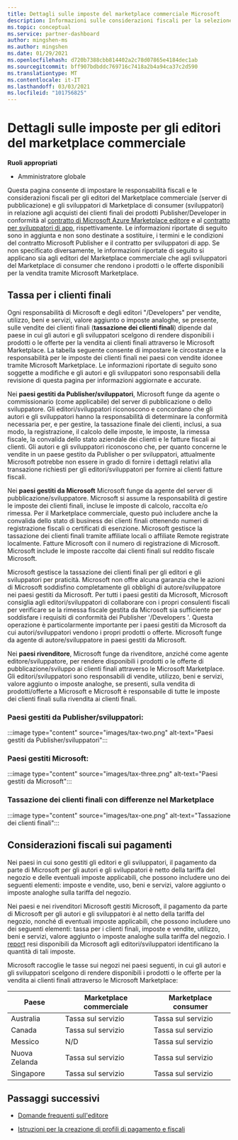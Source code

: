 ```yaml
---
title: Dettagli sulle imposte del marketplace commerciale Microsoft
description: Informazioni sulle considerazioni fiscali per la selezione del prezzo, le implicazioni dei pagamenti e la responsabilità fiscale per i paesi/aree geografiche della distribuzione.
ms.topic: conceptual
ms.service: partner-dashboard
author: mingshen-ms
ms.author: mingshen
ms.date: 01/29/2021
ms.openlocfilehash: d720b7388cbb814402a2c78d07865e4184dec1ab
ms.sourcegitcommit: bff907bdbddc769716c7418a2b4a94ca37c2d590
ms.translationtype: MT
ms.contentlocale: it-IT
ms.lasthandoff: 03/03/2021
ms.locfileid: "101756825"
---
```

# <a name="tax-details-for-commercial-marketplace-publishers"></a>Dettagli sulle imposte per gli editori del marketplace commerciale

**Ruoli appropriati**

- Amministratore globale

Questa pagina consente di impostare le responsabilità fiscali e le considerazioni fiscali per gli editori del Marketplace commerciale (server di pubblicazione) e gli sviluppatori di Marketplace di consumer (sviluppatori) in relazione agli acquisti dei clienti finali dei prodotti Publisher/Developer in conformità al [contratto di Microsoft Azure Marketplace editore](https://go.microsoft.com/fwlink/p/?LinkID=699560) e al [contratto per sviluppatori di app](https://query.prod.cms.rt.microsoft.com/cms/api/am/binary/RE4o4bH), rispettivamente.  Le informazioni riportate di seguito sono in aggiunta e non sono destinate a sostituire, i termini e le condizioni del contratto Microsoft Publisher e il contratto per sviluppatori di app.  Se non specificato diversamente, le informazioni riportate di seguito si applicano sia agli editori del Marketplace commerciale che agli sviluppatori del Marketplace di consumer che rendono i prodotti o le offerte disponibili per la vendita tramite Microsoft Marketplace. 

## <a name="end-customer-taxation"></a>Tassa per i clienti finali

Ogni responsabilità di Microsoft e degli editori "/Developers" per vendite, utilizzo, beni e servizi, valore aggiunto o imposte analoghe, se presente, sulle vendite dei clienti finali (**tassazione dei clienti finali**) dipende dal paese in cui gli autori e gli sviluppatori scelgono di rendere disponibili i prodotti o le offerte per la vendita ai clienti finali attraverso le Microsoft Marketplace.  La tabella seguente consente di impostare le circostanze e la responsabilità per le imposte dei clienti finali nei paesi con vendite idonee tramite Microsoft Marketplace.  Le informazioni riportate di seguito sono soggette a modifiche e gli autori e gli sviluppatori sono responsabili della revisione di questa pagina per informazioni aggiornate e accurate.

Nei **paesi gestiti da Publisher/sviluppatori**, Microsoft funge da agente o commissionario (come applicabile) del server di pubblicazione o dello sviluppatore. Gli editori/sviluppatori riconoscono e concordano che gli autori e gli sviluppatori hanno la responsabilità di determinare la conformità necessaria per, e per gestire, la tassazione finale dei clienti, inclusi, a sua modo, la registrazione, il calcolo delle imposte, le imposte, la rimessa fiscale, la convalida dello stato aziendale dei clienti e le fatture fiscali ai clienti. Gli autori e gli sviluppatori riconoscono che, per quanto concerne le vendite in un paese gestito da Publisher o per sviluppatori, attualmente Microsoft potrebbe non essere in grado di fornire i dettagli relativi alla transazione richiesti per gli editori/sviluppatori per fornire ai clienti fatture fiscali. 

Nei **paesi gestiti da Microsoft** Microsoft funge da agente del server di pubblicazione/sviluppatore. Microsoft si assume la responsabilità di gestire le imposte dei clienti finali, incluse le imposte di calcolo, raccolta e/o rimessa. Per il Marketplace commerciale, questo può includere anche la convalida dello stato di business dei clienti finali ottenendo numeri di registrazione fiscali o certificati di esenzione. Microsoft gestisce la tassazione dei clienti finali tramite affiliate locali o affiliate Remote registrate localmente. Fatture Microsoft con il numero di registrazione di Microsoft. Microsoft include le imposte raccolte dai clienti finali sul reddito fiscale Microsoft.

Microsoft gestisce la tassazione dei clienti finali per gli editori e gli sviluppatori per praticità.  Microsoft non offre alcuna garanzia che le azioni di Microsoft soddisfino completamente gli obblighi di autore/sviluppatore nei paesi gestiti da Microsoft.  Per tutti i paesi gestiti da Microsoft, Microsoft consiglia agli editori/sviluppatori di collaborare con i propri consulenti fiscali per verificare se la rimessa fiscale gestita da Microsoft sia sufficiente per soddisfare i requisiti di conformità dei Publisher '/Developers '. Questa operazione è particolarmente importante per i paesi gestiti da Microsoft da cui autori/sviluppatori vendono i propri prodotti o offerte.  Microsoft funge da agente di autore/sviluppatore in paesi gestiti da Microsoft.

Nei **paesi rivenditore**, Microsoft funge da rivenditore, anziché come agente editore/sviluppatore, per rendere disponibili i prodotti o le offerte di pubblicazione/sviluppo ai clienti finali attraverso le Microsoft Marketplace.  Gli editori/sviluppatori sono responsabili di vendite, utilizzo, beni e servizi, valore aggiunto o imposte analoghe, se presenti, sulla vendita di prodotti/offerte a Microsoft e Microsoft è responsabile di tutte le imposte dei clienti finali sulla rivendita ai clienti finali.


### <a name="publisherdeveloper-managed-countries"></a>Paesi gestiti da Publisher/sviluppatori: 

:::image type="content" source="images/tax-two.png" alt-text="Paesi gestiti da Publisher/sviluppatori":::

### <a name="microsoft-managed-countries"></a>Paesi gestiti Microsoft:

:::image type="content" source="images/tax-three.png" alt-text="Paesi gestiti da Microsoft":::

### <a name="end-customer-taxation-with-differences-in-marketplace"></a>Tassazione dei clienti finali con differenze nel Marketplace

:::image type="content" source="images/tax-one.png" alt-text="Tassazione dei clienti finali":::

## <a name="tax-considerations-on-payouts"></a>Considerazioni fiscali sui pagamenti

Nei paesi in cui sono gestiti gli editori e gli sviluppatori, il pagamento da parte di Microsoft per gli autori e gli sviluppatori è netto della tariffa del negozio e delle eventuali imposte applicabili, che possono includere uno dei seguenti elementi: imposte e vendite, uso, beni e servizi, valore aggiunto o imposte analoghe sulla tariffa del negozio.

Nei paesi e nei rivenditori Microsoft gestiti Microsoft, il pagamento da parte di Microsoft per gli autori e gli sviluppatori è al netto della tariffa del negozio, nonché di eventuali imposte applicabili, che possono includere uno dei seguenti elementi: tassa per i clienti finali, imposte e vendite, utilizzo, beni e servizi, valore aggiunto o imposte analoghe sulla tariffa del negozio. I [report](payout-statement.md) resi disponibili da Microsoft agli editori/sviluppatori identificano la quantità di tali imposte. 

Microsoft raccoglie le tasse sui negozi nei paesi seguenti, in cui gli autori e gli sviluppatori scelgono di rendere disponibili i prodotti o le offerte per la vendita ai clienti finali attraverso le Microsoft Marketplace:

|**Paese**|**Marketplace commerciale**|**Marketplace consumer**|
|----------------|-----------------------------|-----------------------|
|Australia|Tassa sul servizio|Tassa sul servizio|
|Canada|Tassa sul servizio|Tassa sul servizio|
|Messico|N/D|Tassa sul servizio|
|Nuova Zelanda|Tassa sul servizio|Tassa sul servizio|
|Singapore|Tassa sul servizio|Tassa sul servizio|


## <a name="next-steps"></a>Passaggi successivi

- [Domande frequenti sull'editore](/azure/marketplace/marketplace-faq-publisher-guide) 

- [Istruzioni per la creazione di profili di pagamento e fiscali](./set-up-your-payout-account.md?context=%2fazure%2fmarketplace%2fcontext%2fcontext#create-a-payment-profile)